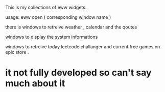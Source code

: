 This is my collections of eww widgets.

usage:  eww open ( corresponding window name ) 

there is windows to retreive weather , calendar and the qoutes

windows to display the system informations 

windows to retreive today leetcode challanger and current free games on epic store . 

# it not fully developed so can't say much about it 
